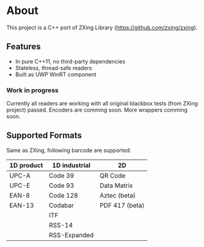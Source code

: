 # About

This project is a C++ port of ZXing Library (https://github.com/zxing/zxing).

## Features

* In pure C++11, no third-party dependencies
* Stateless, thread-safe readers
* Built as UWP WinRT component

### Work in progress

Currently all readers are working with all original blackbox tests (from ZXing project) passed.
Encoders are comming soon.
More wrappers comming soon.

## Supported Formats

Same as ZXing, following barcode are supported:

| 1D product | 1D industrial | 2D
| ---------- | ------------- | --------------
| UPC-A      | Code 39       | QR Code
| UPC-E      | Code 93       | Data Matrix
| EAN-8      | Code 128      | Aztec (beta)
| EAN-13     | Codabar       | PDF 417 (beta)
|            | ITF           |
|            | RSS-14        |
|            | RSS-Expanded  |
